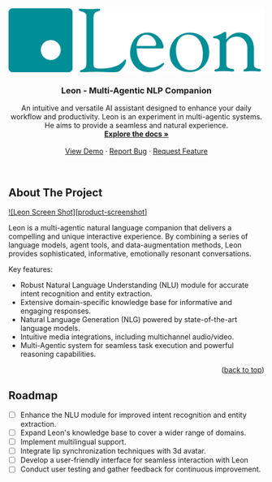 <div align="center">
  <a href="https://github.com/rishavkundu/Leon">
    <img src="Leon-Alt.png" alt="Logo">
  </a>

  <h3 align="center">Leon - Multi-Agentic NLP Companion</h3>

  <p align="center">
    An intuitive and versatile AI assistant designed to enhance your daily workflow and productivity. Leon is an experiment in multi-agentic systems. He aims to provide a seamless and natural experience.
    <br />
    <a href="https://github.com/yourusername/Leon"><strong>Explore the docs »</strong></a>
    <br />
    <br />
    <a href="https://github.com/yourusername/Leon">View Demo</a>
    ·
    <a href="https://github.com/yourusername/Leon/issues">Report Bug</a>
    ·
    <a href="https://github.com/yourusername/Leon/issues">Request Feature</a>
  </p>
</div>
<br>

## About The Project

[![Leon Screen Shot][product-screenshot]](https://example.com)

Leon is a multi-agentic natural language companion that delivers a compelling and unique interactive experience. By combining a series of language models, agent tools, and data-augmentation methods, Leon provides sophisticated, informative, emotionally resonant conversations.

Key features:
* Robust Natural Language Understanding (NLU) module for accurate intent recognition and entity extraction.
* Extensive domain-specific knowledge base for informative and engaging responses.
* Natural Language Generation (NLG) powered by state-of-the-art language models.
* Intuitive media integrations, including multichannel audio/video.
* Multi-Agentic system for seamless task execution and powerful reasoning capabilities.

<p align="right">(<a href="#readme-top">back to top</a>)</p>

## Roadmap

- [ ] Enhance the NLU module for improved intent recognition and entity extraction.
- [ ] Expand Leon's knowledge base to cover a wider range of domains.
- [ ] Implement multilingual support.
- [ ] Integrate lip synchronization techniques with 3d avatar.
- [ ] Develop a user-friendly interface for seamless interaction with Leon
- [ ] Conduct user testing and gather feedback for continuous improvement.
